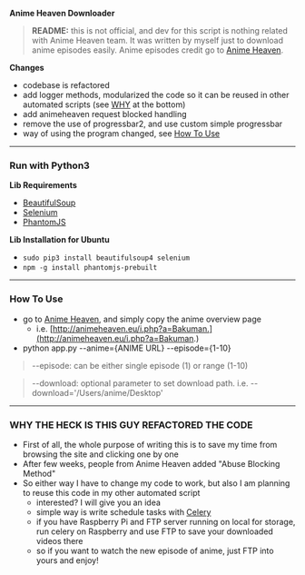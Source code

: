 **Anime Heaven Downloader**
> **README:** this is not official, and dev for this script is nothing related with Anime Heaven team. It was written by myself  just to download anime episodes easily. Anime episodes credit go to [Anime Heaven](http://animeheaven.eu/).  


**Changes**
- codebase is refactored
- add logger methods, modularized the code so it can be reused in other automated scripts (see [WHY](https://github.com/the-robot/animeheaven-downloader/blob/master/README.md#why-the-heck-is-this-guy-refactored-the-code) at the bottom)
- add animeheaven request blocked handling
- remove the use of progressbar2, and use custom simple progressbar
- way of using the program changed, see [How To Use](https://github.com/the-robot/animeheaven-downloader/blob/master/README.md#how-to-use)

---

### Run with Python3

**Lib Requirements**  
- [BeautifulSoup](https://pypi.python.org/pypi/beautifulsoup4)
- [Selenium](https://pypi.python.org/pypi/selenium)
- [PhantomJS](http://phantomjs.org/)

**Lib Installation for Ubuntu**
- `sudo pip3 install beautifulsoup4 selenium`
- `npm -g install phantomjs-prebuilt`

---

### How To Use

- go to [Anime Heaven](http://animeheaven.eu/), and simply copy the anime overview page
	- i.e. [http://animeheaven.eu/i.php?a=Bakuman.](http://animeheaven.eu/i.php?a=Bakuman.)
- python app.py --anime={ANIME URL} --episode={1-10}

> --episode: can be either single episode (1) or range (1-10)

> --download: optional parameter to set download path. i.e. --download='/Users/anime/Desktop'

---

### WHY THE HECK IS THIS GUY REFACTORED THE CODE

- First of all, the whole purpose of writing this is to save my time from browsing the site and clicking one by one
- After few weeks, people from Anime Heaven added "Abuse Blocking Method"
- So either way I have to change my code to work, but also I am planning to reuse this code in my other automated script
	- interested? I will give you an idea
	- simple way is write schedule tasks with [Celery](http://www.celeryproject.org)
	- if you have Raspberry Pi and FTP server running on local for storage, run celery on Raspberry and use FTP to save your downloaded videos there
	- so if you want to watch the new episode of anime, just FTP into yours and enjoy!
	
